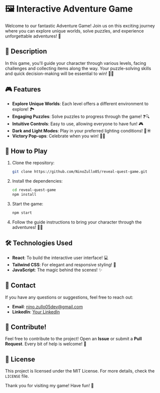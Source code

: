 # 🖼️ Interactive Adventure Game 

Welcome to our fantastic Adventure Game! Join us on this exciting journey where you can explore unique worlds, solve puzzles, and experience unforgettable adventures! 🌟

## 📜 Description

In this game, you'll guide your character through various levels, facing challenges and collecting items along the way. Your puzzle-solving skills and quick decision-making will be essential to win! 🧩✨

## 🎮 Features

- **Explore Unique Worlds**: Each level offers a different environment to explore! 🏞️
- **Engaging Puzzles**: Solve puzzles to progress through the game! ❓🔍
- **Intuitive Controls**: Easy to use, allowing everyone to have fun! 🎮
- **Dark and Light Modes**: Play in your preferred lighting conditions! 🌙☀️
- **Victory Pop-ups**: Celebrate when you win! 🎉🥳

## 🎯 How to Play

1. Clone the repository:
   ```bash
   git clone https://github.com/NinoZullo05/reveal-quest-game.git
   ```
2. Install the dependencies:
   ```bash
   cd reveal-quest-game
   npm install
   ```
3. Start the game:
   ```bash
   npm start
   ```
4. Follow the guide instructions to bring your character through the adventures! 🚀✨

## 🛠️ Technologies Used

- **React**: To build the interactive user interface! 💻
- **Tailwind CSS**: For elegant and responsive styling! 🎨
- **JavaScript**: The magic behind the scenes! ✨

## 📧 Contact

If you have any questions or suggestions, feel free to reach out:

- **Email**: nino.zullo05dev@gmail.com
- **LinkedIn**: [Your LinkedIn](https://www.linkedin.com/in/ninozullo/)

## 🎉 Contribute!

Feel free to contribute to the project! Open an **Issue** or submit a **Pull Request**. Every bit of help is welcome! 🙌

## 📃 License

This project is licensed under the MIT License. For more details, check the `LICENSE` file.

Thank you for visiting my game! Have fun! 🎊

